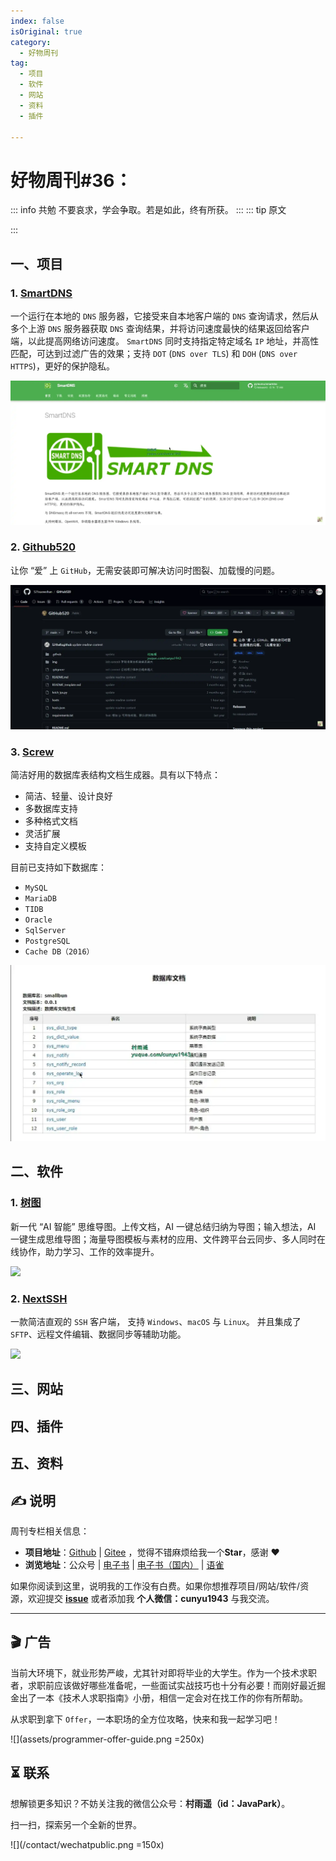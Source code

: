 ```yaml
---
index: false
isOriginal: true
category:
  - 好物周刊
tag:
  - 项目
  - 软件
  - 网站
  - 资料
  - 插件

---
```


# 好物周刊#36：

::: info 共勉
不要哀求，学会争取。若是如此，终有所获。
:::
::: tip 原文

:::



## 一、项目

### 1. [SmartDNS](https://github.com/pymumu/smartdns)

一个运行在本地的 `DNS` 服务器，它接受来自本地客户端的 `DNS` 查询请求，然后从多个上游 `DNS` 服务器获取 `DNS` 查询结果，并将访问速度最快的结果返回给客户端，以此提高网络访问速度。 `SmartDNS` 同时支持指定特定域名 `IP` 地址，并高性匹配，可达到过滤广告的效果；支持 `DOT` (`DNS over TLS`) 和 `DOH` (`DNS over HTTPS`)，更好的保护隐私。


![](assets/1b39fdfb-c506-43b8-85fd-ae33b1e66dbf.webp)

### 2. [Github520](https://github.com/521xueweihan/GitHub520)

让你 “爱” 上 `GitHub`，无需安装即可解决访问时图裂、加载慢的问题。

![](assets/20a958d4-175f-413a-8afb-8759ce6506c9.webp)

### 3. [Screw](https://github.com/pingfangushi/screw)

简洁好用的数据库表结构文档生成器。具有以下特点：
- 简洁、轻量、设计良好
- 多数据库支持
- 多种格式文档
- 灵活扩展
- 支持自定义模板

目前已支持如下数据库：
 - `MySQL`
 - `MariaDB`
 - `TIDB`
 - `Oracle`
 - `SqlServer`
 - `PostgreSQL`
 - `Cache DB（2016）`

![](assets/cb285baf-3ea9-43ca-ac8f-34532fc9f1d9.webp)

## 二、软件

### 1. [树图](https://shutu.cn/)

新一代 “AI 智能” 思维导图。上传文档，AI 一键总结归纳为导图；输入想法，AI 一键生成思维导图；海量导图模板与素材的应用、文件跨平台云同步、多人同时在线协作，助力学习、工作的效率提升。

![](https://cdn.jsdelivr.net/gh/cunyu1943/JavaPark@main/src/weekly/2023/assets/1700180196054.webp)

### 2. [NextSSH](https://codemutex.com/)

一款简洁直观的 `SSH` 客户端， 支持 `Windows`、`macOS` 与 `Linux`。 并且集成了 `SFTP`、远程文件编辑、数据同步等辅助功能。

![](https://cdn.jsdelivr.net/gh/cunyu1943/JavaPark@main/src/weekly/2023/assets/1700180196380.webp)

## 三、网站

## 四、插件

## 五、资料

## ✍️ 说明

周刊专栏相关信息：

- **项目地址**：[Github](https://github.com/cunyu1943/JavaPark/) | [Gitee](https://gitee.com/cunyu1943/JavaPark/) ，觉得不错麻烦给我一个**Star**，感谢 ❤️
- **浏览地址**：公众号 | [电子书](https://cunyu1943.github.io/) | [电子书（国内）](https://cunyu1943.gitee.io/) | [语雀](https://yuque.com/cunyu1943)

如果你阅读到这里，说明我的工作没有白费。如果你想推荐项目/网站/软件/资源，欢迎提交 **[issue](https://github.com/cunyu1943/JavaPark/issues)** 或者添加我 **个人微信：cunyu1943** 与我交流。

---

## 🎬️ 广告

当前大环境下，就业形势严峻，尤其针对即将毕业的大学生。作为一个技术求职者，求职前应该做好哪些准备呢，一些面试实战技巧也十分有必要！而刚好最近掘金出了一本《技术人求职指南》小册，相信一定会对在找工作的你有所帮助。

从求职到拿下 `Offer`，一本职场的全方位攻略，快来和我一起学习吧！

![](assets/programmer-offer-guide.png =250x)


## ⏳ 联系

想解锁更多知识？不妨关注我的微信公众号：**村雨遥（id：JavaPark）**。

扫一扫，探索另一个全新的世界。

![](/contact/wechatpublic.png =150x)

<Share colorful />